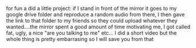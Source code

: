 for fun a did a little project: if I stand in front of the mirror it goes to my google drive folder and reproduce a random audio from there, I then gave the link to that folder to my friends so they could upload whatever they wanted....the mirror spent a good amount of time motivating me, I got called fat, ugly, a nice "are you talking to me" etc... I did a short video but the whole thing is pretty embarrasing so I will save you from that
